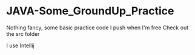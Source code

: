 # JAVA-Some_GroundUp_Practice
Nothing fancy, some basic practice code I push when I'm free
Check out the src folder

I use Intellij
